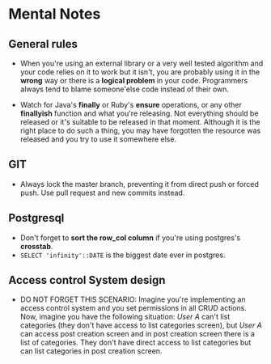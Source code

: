 # Mental Notes

## General rules
- When you're using an external library or a very well tested algorithm and your code relies on it to work but it isn't, you are probably using it in the **wrong** way or there is a **logical problem** in your code. Programmers always tend to blame someone'else code instead of their own.

- Watch for Java's **finally** or Ruby's **ensure** operations, or any other **finallyish** function and what you're releasing. Not everything should be released or it's suitable to be released in that moment. Although it is the right place to do such a thing, you may have forgotten the resource was released and you try to use it somewhere else.

## GIT

- Always lock the master branch, preventing it from direct push or forced push. Use pull request and new commits instead.

## Postgresql
- Don't forget to **sort the row_col column** if you're using postgres's **crosstab**.
- `SELECT 'infinity'::DATE` is the biggest date ever in postgres.

## Access control System design
- DO NOT FORGET THIS SCENARIO: Imagine you're implementing an access control system and you set permissions in all CRUD actions. Now, imagine you have the following situation:
_User A_ can't list categories (they don't have access to list categories screen), but _User A_ can access post creation screen and in post creation screen there is a list of categories. They don't have direct access to list categories but can list categories in post creation screen.